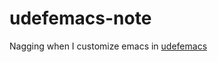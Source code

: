 # udefemacs-note
Nagging when I customize emacs in [udefemacs](https://github.com/ingtshan/udefemacs)
